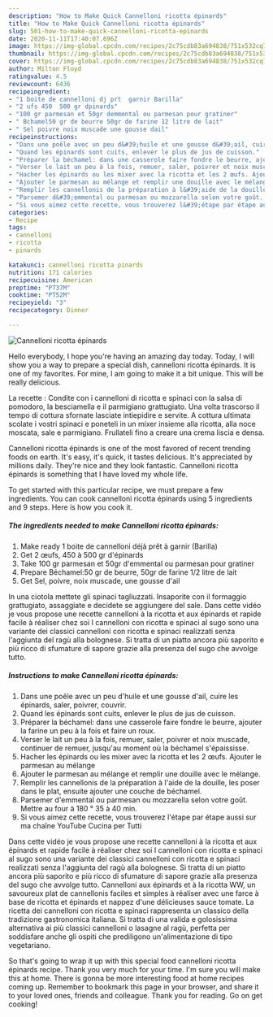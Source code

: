 ```yaml
---
description: "How to Make Quick Cannelloni ricotta épinards"
title: "How to Make Quick Cannelloni ricotta épinards"
slug: 501-how-to-make-quick-cannelloni-ricotta-epinards
date: 2020-11-11T17:40:07.696Z
image: https://img-global.cpcdn.com/recipes/2c75cdb83a694838/751x532cq70/cannelloni-ricotta-epinards-photo-principale-de-la-recette.jpg
thumbnail: https://img-global.cpcdn.com/recipes/2c75cdb83a694838/751x532cq70/cannelloni-ricotta-epinards-photo-principale-de-la-recette.jpg
cover: https://img-global.cpcdn.com/recipes/2c75cdb83a694838/751x532cq70/cannelloni-ricotta-epinards-photo-principale-de-la-recette.jpg
author: Milton Floyd
ratingvalue: 4.5
reviewcount: 6436
recipeingredient:
- "1 boite de cannelloni dj prt  garnir Barilla"
- "2 ufs 450  500 gr dpinards"
- "100 gr parmesan et 50gr demmental ou parmesan pour gratiner"
- " Bchamel50 gr de beurre 50gr de farine 12 litre de lait"
- " Sel poivre noix muscade une gousse dail"
recipeinstructions:
- "Dans une poêle avec un peu d&#39;huile et une gousse d&#39;ail, cuire les épinards, saler, poivrer, couvrir."
- "Quand les épinards sont cuits, enlever le plus de jus de cuisson."
- "Préparer la béchamel: dans une casserole faire fondre le beurre, ajouter la farine un peu à la fois et faire un roux."
- "Verser le lait un peu à la fois, remuer, saler, poivrer et noix muscade, continuer de remuer, jusqu&#39;au moment où la béchamel s&#39;épaississe."
- "Hacher les épinards ou les mixer avec la ricotta et les 2 œufs. Ajouter le parmesan au mélange"
- "Ajouter le parmesan au mélange et remplir une douille avec le mélange."
- "Remplir les cannellonis de la préparation à l&#39;aide de la douille, les poser dans le plat, ensuite ajouter une couche de béchamel."
- "Parsemer d&#39;emmental ou parmesan ou mozzarella selon votre goût. Mettre au four à 180 ° 35 à 40 min."
- "Si vous aimez cette recette, vous trouverez l&#39;étape par étape aussi sur ma chaîne YouTube Cucina per Tutti"
categories:
- Recipe
tags:
- cannelloni
- ricotta
- pinards

katakunci: cannelloni ricotta pinards 
nutrition: 171 calories
recipecuisine: American
preptime: "PT37M"
cooktime: "PT52M"
recipeyield: "3"
recipecategory: Dinner

---
```



![Cannelloni ricotta épinards](https://img-global.cpcdn.com/recipes/2c75cdb83a694838/751x532cq70/cannelloni-ricotta-epinards-photo-principale-de-la-recette.jpg)

Hello everybody, I hope you're having an amazing day today. Today, I will show you a way to prepare a special dish, cannelloni ricotta épinards. It is one of my favorites. For mine, I am going to make it a bit unique. This will be really delicious.

La recette : Condite con i cannelloni di ricotta e spinaci con la salsa di pomodoro, la besciamella e il parmigiano grattugiato. Una volta trascorso il tempo di cottura sfornate lasciate intiepidire e servite. A cottura ultimata scolate i vostri spinaci e poneteli in un mixer insieme alla ricotta, alla noce moscata, sale e parmigiano. Frullateli fino a creare una crema liscia e densa.

Cannelloni ricotta épinards is one of the most favored of recent trending foods on earth. It's easy, it's quick, it tastes delicious. It's appreciated by millions daily. They're nice and they look fantastic. Cannelloni ricotta épinards is something that I have loved my whole life.


To get started with this particular recipe, we must prepare a few ingredients. You can cook cannelloni ricotta épinards using 5 ingredients and 9 steps. Here is how you cook it.

<!--inarticleads1-->

##### The ingredients needed to make Cannelloni ricotta épinards:

1. Make ready 1 boite de cannelloni déjà prêt à garnir (Barilla)
1. Get 2 œufs, 450 à 500 gr d&#39;épinards
1. Take 100 gr parmesan et 50gr d&#39;emmental ou parmesan pour gratiner
1. Prepare  Béchamel:50 gr de beurre, 50gr de farine 1/2 litre de lait
1. Get  Sel, poivre, noix muscade, une gousse d&#39;ail


In una ciotola mettete gli spinaci tagliuzzati. Insaporite con il formaggio grattugiato, assaggiate e decidete se aggiungere del sale. Dans cette vidéo je vous propose une recette cannelloni à la ricotta et aux épinards et rapide facile à réaliser chez soi I cannelloni con ricotta e spinaci al sugo sono una variante dei classici cannelloni con ricotta e spinaci realizzati senza l&#39;aggiunta del ragù alla bolognese. Si tratta di un piatto ancora più saporito e più ricco di sfumature di sapore grazie alla presenza del sugo che avvolge tutto. 

<!--inarticleads2-->

##### Instructions to make Cannelloni ricotta épinards:

1. Dans une poêle avec un peu d&#39;huile et une gousse d&#39;ail, cuire les épinards, saler, poivrer, couvrir.
1. Quand les épinards sont cuits, enlever le plus de jus de cuisson.
1. Préparer la béchamel: dans une casserole faire fondre le beurre, ajouter la farine un peu à la fois et faire un roux.
1. Verser le lait un peu à la fois, remuer, saler, poivrer et noix muscade, continuer de remuer, jusqu&#39;au moment où la béchamel s&#39;épaississe.
1. Hacher les épinards ou les mixer avec la ricotta et les 2 œufs. Ajouter le parmesan au mélange
1. Ajouter le parmesan au mélange et remplir une douille avec le mélange.
1. Remplir les cannellonis de la préparation à l&#39;aide de la douille, les poser dans le plat, ensuite ajouter une couche de béchamel.
1. Parsemer d&#39;emmental ou parmesan ou mozzarella selon votre goût. Mettre au four à 180 ° 35 à 40 min.
1. Si vous aimez cette recette, vous trouverez l&#39;étape par étape aussi sur ma chaîne YouTube Cucina per Tutti


Dans cette vidéo je vous propose une recette cannelloni à la ricotta et aux épinards et rapide facile à réaliser chez soi I cannelloni con ricotta e spinaci al sugo sono una variante dei classici cannelloni con ricotta e spinaci realizzati senza l&#39;aggiunta del ragù alla bolognese. Si tratta di un piatto ancora più saporito e più ricco di sfumature di sapore grazie alla presenza del sugo che avvolge tutto. Cannelloni aux épinards et à la ricotta WW, un savoureux plat de cannellonis faciles et simples à réaliser avec une farce à base de ricotta et épinards et nappez d&#39;une délicieuses sauce tomate. La ricetta dei cannelloni con ricotta e spinaci rappresenta un classico della tradizione gastronomica italiana. Si tratta di una valida e golosissima alternativa ai più classici cannelloni o lasagne al ragù, perfetta per soddisfare anche gli ospiti che prediligono un&#39;alimentazione di tipo vegetariano. 

So that's going to wrap it up with this special food cannelloni ricotta épinards recipe. Thank you very much for your time. I'm sure you will make this at home. There is gonna be more interesting food at home recipes coming up. Remember to bookmark this page in your browser, and share it to your loved ones, friends and colleague. Thank you for reading. Go on get cooking!
